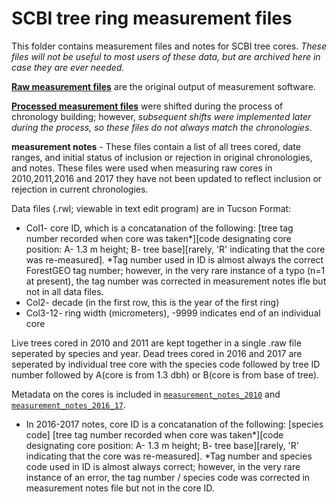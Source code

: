 # SCBI tree ring measurement files

This folder contains measurement files and notes for SCBI tree cores. *These files will not be useful to most users of these data, but are archived here in case they are ever needed.*

**[Raw measurement files](https://github.com/EcoClimLab/SCBI-ForestGEO-Data/tree/master/tree_cores/measurement_files/raw)** are the original output of measurement software.  

**[Processed measurement files](https://github.com/EcoClimLab/SCBI-ForestGEO-Data/tree/master/tree_cores/measurement_files/processed)** were shifted during the process of chronology building; however, *subsequent shifts were implemented later during the process, so these files do not always match the chronologies*.

**measurement notes** - These files contain a list of all trees cored, date ranges, and initial status of inclusion or rejection in original chronologies, and notes. These files were used when measuring raw cores in 2010,2011,2016 and 2017 they have not been updated to reflect inclusion or rejection in current chronologies.

Data files (.rwl; viewable in text edit program) are in Tucson Format:
  - Col1- core ID, which is a concatanation of the following: [tree tag number recorded when core was taken*][code designating core position: A- 1.3 m height; B- tree base][rarely, 'R' indicating that the core was re-measured]. *Tag number used in ID is almost always the correct ForestGEO tag number; however, in the very rare instance of a typo (n=1 at present), the tag number was corrected in measurement notes ifle but not in all data files. 
  - Col2- decade (in the first row, this is the year of the first ring) 
  - Col3-12- ring width (micrometers), -9999 indicates end of an individual core
  
Live trees cored in 2010 and 2011 are kept together in a single .raw file seperated by species and year. Dead trees cored in 2016 and 2017 are seperated by individual tree core with the species code followed by tree ID number followed by A(core is from 1.3 dbh) or B(core is from base of tree).

Metadata on the cores is included in [`measurement_notes_2010`](https://github.com/SCBI-ForestGEO/SCBI-ForestGEO-Data/blob/master/tree_cores/measurement_files/measurement_notes_2010_chronology.csv) and [`measurement_notes_2016_17`](https://github.com/SCBI-ForestGEO/SCBI-ForestGEO-Data/blob/master/tree_cores/measurement_files/measurement_notes_2016_17_chronology.csv).
  - In 2016-2017 notes, core ID is a concatanation of the following: [species code] [tree tag number recorded when core was taken*][code designating core position: A- 1.3 m height; B- tree base][rarely, 'R' indicating that the core was re-measured]. *Tag number and species code used in ID is almost always correct; however, in the very rare instance of an error, the tag number / species code was corrected in measurement notes file but not in the core ID. 


